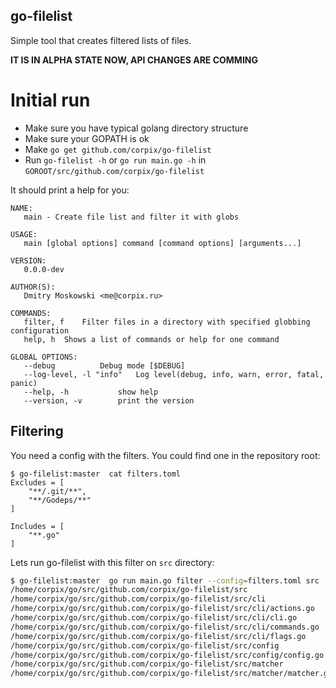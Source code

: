 go-filelist
-----------

Simple tool that creates filtered lists of files.

**IT IS IN ALPHA STATE NOW, API CHANGES ARE COMMING**

# Initial run
* Make sure you have typical golang directory structure
* Make sure your GOPATH is ok
* Make `go get github.com/corpix/go-filelist`
* Run `go-filelist -h` or `go run main.go -h` in `GOROOT/src/github.com/corpix/go-filelist`

It should print a help for you:

```
NAME:
   main - Create file list and filter it with globs

USAGE:
   main [global options] command [command options] [arguments...]

VERSION:
   0.0.0-dev

AUTHOR(S):
   Dmitry Moskowski <me@corpix.ru>

COMMANDS:
   filter, f	Filter files in a directory with specified globbing configuration
   help, h	Shows a list of commands or help for one command

GLOBAL OPTIONS:
   --debug			Debug mode [$DEBUG]
   --log-level, -l "info"	Log level(debug, info, warn, error, fatal, panic)
   --help, -h			show help
   --version, -v		print the version
```

## Filtering
You need a config with the filters. You could find one in the repository root:
```
$ go-filelist:master  cat filters.toml
Excludes = [
    "**/.git/**",
    "**/Godeps/**"
]

Includes = [
    "**.go"
]
```

Lets run go-filelist with this filter on `src` directory:
```bash
$ go-filelist:master  go run main.go filter --config=filters.toml src
/home/corpix/go/src/github.com/corpix/go-filelist/src
/home/corpix/go/src/github.com/corpix/go-filelist/src/cli
/home/corpix/go/src/github.com/corpix/go-filelist/src/cli/actions.go
/home/corpix/go/src/github.com/corpix/go-filelist/src/cli/cli.go
/home/corpix/go/src/github.com/corpix/go-filelist/src/cli/commands.go
/home/corpix/go/src/github.com/corpix/go-filelist/src/cli/flags.go
/home/corpix/go/src/github.com/corpix/go-filelist/src/config
/home/corpix/go/src/github.com/corpix/go-filelist/src/config/config.go
/home/corpix/go/src/github.com/corpix/go-filelist/src/matcher
/home/corpix/go/src/github.com/corpix/go-filelist/src/matcher/matcher.go
```
